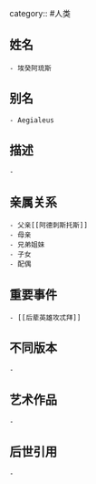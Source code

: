 category:: #人类
## 姓名
	- 埃癸阿琉斯
## 别名
	- Aegialeus
## 描述
	-
## 亲属关系
	- 父亲[[阿德刺斯托斯]]
	- 母亲
	- 兄弟姐妹
	- 子女
	- 配偶
## 重要事件
	- [[后辈英雄攻忒拜]]
## 不同版本
	-
## 艺术作品
	-
## 后世引用
	-
